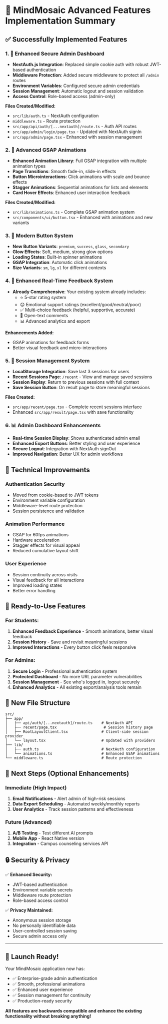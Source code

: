 # 🎯 MindMosaic Advanced Features Implementation Summary

## ✅ Successfully Implemented Features

### 1. 🔐 **Enhanced Secure Admin Dashboard**
- **NextAuth.js Integration**: Replaced simple cookie auth with robust JWT-based authentication
- **Middleware Protection**: Added secure middleware to protect all `/admin` routes
- **Environment Variables**: Configured secure admin credentials
- **Session Management**: Automatic logout and session validation
- **Access Control**: Role-based access (admin-only)

**Files Created/Modified:**
- `src/lib/auth.ts` - NextAuth configuration
- `middleware.ts` - Route protection
- `src/app/api/auth/[...nextauth]/route.ts` - Auth API routes  
- `src/app/admin/login/page.tsx` - Updated with NextAuth signIn
- `src/app/admin/page.tsx` - Enhanced with session management

### 2. 🎨 **Advanced GSAP Animations**
- **Enhanced Animation Library**: Full GSAP integration with multiple animation types
- **Page Transitions**: Smooth fade-in, slide-in effects
- **Button Microinteractions**: Click animations with scale and bounce effects  
- **Stagger Animations**: Sequential animations for lists and elements
- **Card Hover Effects**: Enhanced user interaction feedback

**Files Created/Modified:**
- `src/lib/animations.ts` - Complete GSAP animation system
- `src/components/ui/button.tsx` - Enhanced with animations and new variants

### 3. 🎨 **Modern Button System**
- **New Button Variants**: `premium`, `success`, `glass`, `secondary`
- **Glow Effects**: Soft, medium, strong glow options
- **Loading States**: Built-in spinner animations
- **GSAP Integration**: Automatic click animations
- **Size Variants**: `sm`, `lg`, `xl` for different contexts

### 4. 🎯 **Enhanced Real-Time Feedback System** 
- **Already Comprehensive**: Your existing system already includes:
  - ⭐ 5-star rating system
  - 😊 Emotional support ratings (excellent/good/neutral/poor)
  - ✅ Multi-choice feedback (helpful, supportive, accurate)
  - 💬 Open-text comments
  - 📊 Advanced analytics and export

**Enhancements Added:**
- GSAP animations for feedback forms
- Better visual feedback and micro-interactions

### 5. 💾 **Session Management System**
- **LocalStorage Integration**: Save last 3 sessions for users
- **Recent Sessions Page**: `/recent` - View and manage saved sessions
- **Session Replay**: Return to previous sessions with full context
- **Save Session Button**: On result page to store meaningful sessions

**Files Created:**
- `src/app/recent/page.tsx` - Complete recent sessions interface
- Enhanced `src/app/result/page.tsx` with save functionality

### 6. 📊 **Admin Dashboard Enhancements**
- **Real-time Session Display**: Shows authenticated admin email
- **Enhanced Export Buttons**: Better styling and user experience  
- **Secure Logout**: Integration with NextAuth signOut
- **Improved Navigation**: Better UX for admin workflows

## 🔧 Technical Improvements

### **Authentication Security**
- Moved from cookie-based to JWT tokens
- Environment variable configuration
- Middleware-level route protection
- Session persistence and validation

### **Animation Performance**
- GSAP for 60fps animations
- Hardware acceleration
- Stagger effects for visual appeal
- Reduced cumulative layout shift

### **User Experience**
- Session continuity across visits
- Visual feedback for all interactions
- Improved loading states
- Better error handling

## 🚀 **Ready-to-Use Features**

### **For Students:**
1. **Enhanced Feedback Experience** - Smooth animations, better visual feedback
2. **Session History** - Save and revisit meaningful sessions 
3. **Improved Interactions** - Every button click feels responsive

### **For Admins:**
1. **Secure Login** - Professional authentication system
2. **Protected Dashboard** - No more URL parameter vulnerabilities  
3. **Session Management** - See who's logged in, logout securely
4. **Enhanced Analytics** - All existing export/analysis tools remain

## 📁 **New File Structure**
```
src/
├── app/
│   ├── api/auth/[...nextauth]/route.ts    # NextAuth API
│   ├── recent/page.tsx                     # Session history page
│   ├── RootLayoutClient.tsx               # Client-side session provider
│   └── layout.tsx                         # Updated with providers
├── lib/
│   ├── auth.ts                            # NextAuth configuration
│   └── animations.ts                      # Enhanced GSAP animations
└── middleware.ts                          # Route protection
```

## 🎯 **Next Steps (Optional Enhancements)**

### **Immediate (High Impact)**
1. **Email Notifications** - Alert admin of high-risk sessions
2. **Data Export Scheduling** - Automated weekly/monthly reports
3. **User Analytics** - Track session patterns and effectiveness

### **Future (Advanced)**
1. **A/B Testing** - Test different AI prompts
2. **Mobile App** - React Native version
3. **Integration** - Campus counseling services API

## 🔒 **Security & Privacy**

✅ **Enhanced Security:**
- JWT-based authentication
- Environment variable secrets
- Middleware route protection
- Role-based access control

✅ **Privacy Maintained:**
- Anonymous session storage
- No personally identifiable data
- User-controlled session saving
- Secure admin access only

---

## 🎉 **Launch Ready!**

Your MindMosaic application now has:
- ✅ Enterprise-grade admin authentication
- ✅ Smooth, professional animations  
- ✅ Enhanced user experience
- ✅ Session management for continuity
- ✅ Production-ready security

**All features are backwards compatible and enhance the existing functionality without breaking anything!**
